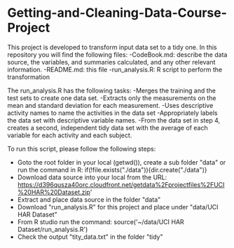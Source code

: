 # Getting-and-Cleaning-Data-Course-Project

This project is developed to transform input data set to a tidy one. In this repository you will find the following files:
-CodeBook.md: describe the data source, the variables, and summaries calculated, and any other relevant information.
-README.md: this file
-run_analysis.R: R script to perform the transformation 

The run_analysis.R has the following tasks:
-Merges the training and the test sets to create one data set.
-Extracts only the measurements on the mean and standard deviation for each measurement.
-Uses descriptive activity names to name the activities in the data set
-Appropriately labels the data set with descriptive variable names.
-From the data set in step 4, creates a second, independent tidy data set with the average of each variable for each activity and each subject.

To run this script, please follow the following steps:
- Goto the root folder in your local (getwd()), create a sub folder "data" or run the command in R: if(!file.exists("./data")){dir.create("./data")}
- Download data source into your local from the URL: https://d396qusza40orc.cloudfront.net/getdata%2Fprojectfiles%2FUCI%20HAR%20Dataset.zip'
- Extract and place data source in the folder "data"
- Download "run_analysis.R" for this project and place under "data/UCI HAR Dataset"
- From R studio run the command:  source('~/data/UCI HAR Dataset/run_analysis.R')
- Check the output "tity_data.txt" in the folder "tidy"
